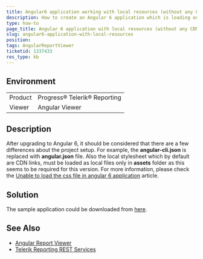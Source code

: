 ```yaml
---
title: Angular6 application working with local resources (without any CDNs)
description: How to create an Angular 6 application which is loading only local styles and scripts
type: how-to
page_title: Angular 6 application with local resources (without any CDNs)
slug: angular6-application-with-local-resources
position: 
tags: AngularReportViewer
ticketid: 1337433
res_type: kb
---
```


## Environment
<table>
	<tr>
		<td>Product</td>
		<td>Progress® Telerik® Reporting</td>
	</tr>
	<tr>
		<td>Viewer</td>
		<td>Angular Viewer</td>
	</tr>
</table>


## Description
After upgrading to Angular 6, it should be considered that there are a few differences about the project setup. For example, the **angular-cli.json** is replaced with **angular.json** file. Also the local stylesheet which by default are CDN links, must be loaded as local files only in **assets** folder as this seems to be required for this version.
For more information, please check the [Unable to load the css file in angular 6 application](https://stackoverflow.com/questions/50666689/unable-to-load-the-css-file-in-angular-6-application) article.

## Solution
The sample application could be downloaded from [here](https://www.telerik.com/docs/default-source/knowledgebasearticleattachments/reporting/sampleangular6app.zip?sfvrsn=3458f73f_2).

## See Also
- [Angular Report Viewer](https://docs.telerik.com/reporting/angular-report-viewer)
- [Telerik Reporting REST Services](https://docs.telerik.com/reporting/telerik-reporting-rest-conception)
